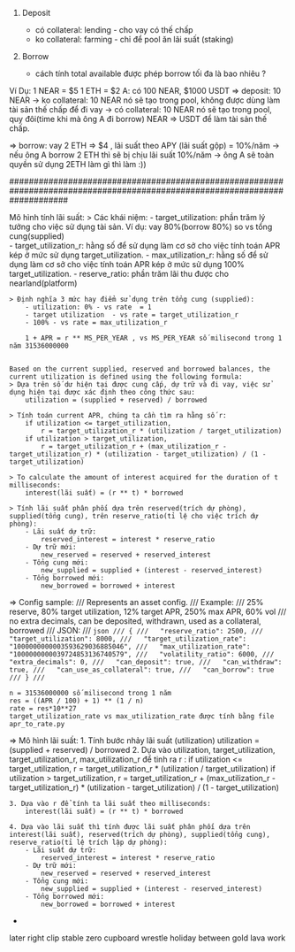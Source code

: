 1. Deposit
    - có collateral: lending - cho vay có thế chấp
    - ko collateral: farming - chỉ để pool ăn lãi suất (staking)

2. Borrow
    - cách tính total available được phép borrow tối đa là bao nhiêu ?


Ví Dụ:
1 NEAR = $5
1 ETH = $2
A: có 100 NEAR, $1000 USDT
=> deposit: 10 NEAR 
    -> ko collateral: 
        10 NEAR nó sẽ tạo trong pool, không được dùng làm tài sản thế chấp để đi vay
    -> có collateral: 
        10 NEAR nó sẽ tạo trong pool, quy đôi(time khi mà ông A đi borrow) NEAR => USDT để làm tài sản thế chấp.

=> borrow: vay 2 ETH => $4 , lãi suất theo APY (lãi suất gộp) = 10%/năm 
    -> nếu ông A borrow 2 ETH thì sẽ bị chịu lãi suất 10%/năm
    -> ông A sẽ toàn quyền sử dụng 2ETH làm gì thì làm :))

############################################################################################################################

Mô hình tính lãi suất:
    > Các khái niệm:
        - target_utilization: phần trăm lý tưởng cho việc sử dụng tài sản. Ví dụ: vay 80%(borrow 80%) so vs tổng cung(supplied)  
        - target_utilization_r: hằng số để sử dụng làm cơ sở cho việc tính toán APR kép ở mức sử dụng target_utilization.
        - max_utilization_r: hằng số để sử dụng làm cơ sở cho việc tính toán APR kép ở mức sử dụng 100% target_utilization.
        - reserve_ratio: phần trăm lãi thu được cho nearland(platform)

    > Định nghĩa 3 mức hay điểm sử dụng trên tổng cung (supplied):
        - utilization: 0% - vs rate  = 1
        - target utilization  - vs rate = target_utilization_r
        - 100% - vs rate = max_utilization_r

        1 + APR = r ** MS_PER_YEAR , vs MS_PER_YEAR số milisecond trong 1 năm 31536000000


    Based on the current supplied, reserved and borrowed balances, the current utilization is defined using the following formula:
    > Dựa trên số dư hiện tại được cung cấp, dự trữ và đi vay, việc sử dụng hiện tại được xác định theo công thức sau:
        utilization = (supplied + reserved) / borrowed

    > Tính toán current APR, chúng ta cần tìm ra hằng số r:
        if utilization <= target_utilization, 
            r = target_utilization_r * (utilization / target_utilization)
        if utilization > target_utilization, 
            r = target_utilization_r + (max_utilization_r - target_utilization_r) * (utilization - target_utilization) / (1 - target_utilization)

    > To calculate the amount of interest acquired for the duration of t milliseconds:
        interest(lãi suất) = (r ** t) * borrowed

    > Tính lãi suất phân phối dựa trên reserved(trích dự phòng), supplied(tổng cung), trên reserve_ratio(tỉ lệ cho việc trích dự phòng):
        - Lãi suất dự trữ:
            reserved_interest = interest * reserve_ratio
        - Dự trữ mới:
            new_reserved = reserved + reserved_interest
        - Tổng cung mới:
            new_supplied = supplied + (interest - reserved_interest)
        - Tổng borrowed mới:
            new_borrowed = borrowed + interest

=> Config sample:
    /// Represents an asset config.
    /// Example:
    /// 25% reserve, 80% target utilization, 12% target APR, 250% max APR, 60% vol
    /// no extra decimals, can be deposited, withdrawn, used as a collateral, borrowed
    /// JSON:
    /// ```json
    /// {
    ///   "reserve_ratio": 2500,
    ///   "target_utilization": 8000,
    ///   "target_utilization_rate": "1000000000003593629036885046",
    ///   "max_utilization_rate": "1000000000039724853136740579",
    ///   "volatility_ratio": 6000,
    ///   "extra_decimals": 0,
    ///   "can_deposit": true,
    ///   "can_withdraw": true,
    ///   "can_use_as_collateral": true,
    ///   "can_borrow": true
    /// }
    /// ```

    n = 31536000000 số milisecond trong 1 năm
    res = ((APR / 100) + 1) ** (1 / n)
    rate = res*10**27
    target_utilization_rate vs max_utilization_rate được tính bằng file apr_to_rate.py 



=> Mô hình lãi suất:
    1. Tính bước nhảy lãi suất (utilization)
        utilization = (supplied + reserved) / borrowed
    2. Dựa vào utilization, target_utilization, target_utilization_r, max_utilization_r để tinh ra r :
        if utilization <= target_utilization, 
            r = target_utilization_r * (utilization / target_utilization)
        if utilization > target_utilization, 
            r = target_utilization_r + (max_utilization_r - target_utilization_r) * (utilization - target_utilization) / (1 - target_utilization)

    3. Dựa vào r để tính ta lãi suất theo milliseconds: 
        interest(lãi suất) = (r ** t) * borrowed
    
    4. Dựa vào lãi suất thì tính được lãi suất phân phối dựa trên interest(lãi suất), reserved(trích dự phòng), supplied(tổng cung), reserve_ratio(tỉ lệ trích lập dự phòng):
        - Lãi suất dự trữ:
            reserved_interest = interest * reserve_ratio
        - Dự trữ mới:
            new_reserved = reserved + reserved_interest
        - Tổng cung mới:
            new_supplied = supplied + (interest - reserved_interest)
        - Tổng borrowed mới:
            new_borrowed = borrowed + interest

-

later right clip stable zero cupboard wrestle holiday between gold lava work